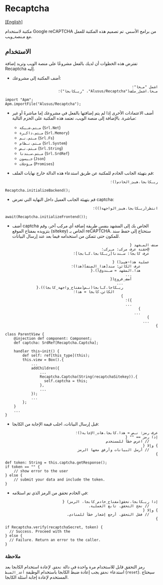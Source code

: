 # Recaptcha
[[English]](readme.md)

مكتبة لاستخدام Google reCAPTCHA من برامج الأسس. تم تصميم هذه المكتبة للعمل مع مـنصة_ويب.

## الاستخدام

تفترض هذه الخطوات أن لديك بالفعل مشروعًا على منصة الويب وتريد إضافة Recaptcha إليه.

* أضف المكتبة إلى مشروعك:

<div dir=rtl>

```
اشمل "مـحا"؛
مـحا.اشمل_ملف("Alusus/Recaptcha"، "ريـكابجا")؛
```

</div>

```
import "Apm";
Apm.importFile("Alusus/Recaptcha");
```

* أضف الاعتمادات الأخرى إذا لم يتم إضافتها بالفعل في مشروعك إما مباشرةً أو غير مباشرة. بالإضافة إلى
  منصة الويب، تعتمد هذه المكتبة على الحزم التالية:
  * `مـتم.شـبكة` (`Srl.Net`)
  * `مـتم.ذاكـرة` (`Srl.Memory`)
  * `مـتم.نـم` (`Srl.Fs`)
  * `مـتم.نـظام` (`Srl.System`)
  * `مـتم.نـص` (`Srl.String`)
  * `مـتم.سـندنا` (`Srl.SrdRef`)
  * `جـيسون` (`Json`)
  * `مـؤجلات` (`Promises`)

* قم بتهيئة الجانب الخادم للمكتبة عن طريق استدعاء هذه الدالة خارج نهايات الملف:

<div dir=rtl>

```
ريـكابجا.هيئ_الخادم()؛
```

</div>

```
Recaptcha.initializeBackend();
```

* قم بتهيئة الجانب العميل داخل النهاية التي تعرض captcha:

<div dir=rtl>

```
انتظر(ريـكابجا.هيئ_الواجهة())؛
```

</div>

```
await(Recaptcha.initializeFrontend());
```

* أضف captcha الخاص بك إلى المشهد بنفس طريقة إضافة أي مركب آخر، وقم بتزويده بمفتاح الموقع (sitekey)
  الخاص بـ reCAPTCHA. ستحتاج إلى حفظ سند للمكون حتى تتمكن من استخدامه فيما بعد عند إرسال البيانات.

<div dir=rtl>

```
صنف المـشهد {
    @حقنة عرف مركب: مـركب؛
    عرف كابجا: سـندنا[ريـكابجا.كـابجا]؛
    
    عملية هذا~هيئ() {
        عرف الكائن: سند[هذا_الصنف](هذا)؛
        هذا.المشهد = صـندوق().{
            ...
            أضف_فروع({
                ...
                ريـكاجا.كـابجا(نـص(مفتاح_واجهة_كابجا)).{
                    الكائن.كابجا = هذا؛
                }
            })؛
            ...
        }
        ...
    }
    ...
}
```

</div>

```
class ParentView {
    @injection def component: Component;
    def captcha: SrdRef[Recaptcha.Captcha];
  
    handler this~init() {
        def self: ref[this_type](this);
        this.view = Box().{
            ...
            addChildren({
                ...
                Recaptcha.Captcha(String(recaptchaSitekey)).{
                  self.captcha = this;
                },
                ...
            });
            ...
        };
    }
    ...
}
```

* قبل إرسال البيانات، اجلب قيمة الإجابة من الكابجا:

<div dir=rtl>

```
عرف رمز: نـص = هذا.كابجا.هات_الإجابة()؛
إذا رمز == "" {
    // اعرض خطأ للمستخدم
} وإلا {
    // أرسل البيانات وأرفق معها الرمز
}
```

</div>

```
def token: String = this.captcha.getResponse();
if token == "" {
    // show error to the user
} else {
    // submit your data and include the token.
}
```

* في الخادم تحقق من الرمز الذي تم استلامه:

<div dir=rtl>

```
إذا ريـكابجا.تحقق(مفتاح_خادم_كابجا، الرمز) {
    // نجح التحقق. تابع العملية.
} وإلا {
    // فشل التحقق. أرجع إشعار خطأ للمنادي.
}
```

</div>

```
if Recaptcha.verify(recaptchaSecret, token) {
  // Success. Proceed with the
} else {
  // Failure. Return an error to the caller.
}
```

### ملاحظة

رمز التحقق قابل للاستخدام مرة واحدة في دالة `تحقق`. لإعادة استخدام الكابجا بعد استدعاء `تحقق` يجب
إعادة ضبط الكابجا باستخدام الوظيفة `أعد_الضبط` (`reset`). سيحتاج المستخدم لإعادة إجابة أسئلة الكابجا.

